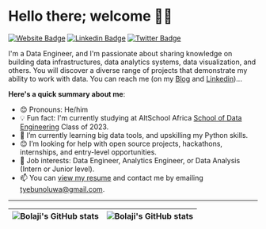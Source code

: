 # Hello there; welcome 👋🏾
[![Website Badge](https://img.shields.io/badge/-Website-000000?style=for-the-badge&logo=Google-Chrome&logoColor=white&link=https://tsegalion.github.io/EAdejayan/)](https://tsegalion.github.io/EAdejayan/) [![Linkedin Badge](https://img.shields.io/badge/-AdejayanEbunoluwa-blue?style=for-the-badge&logo=Linkedin&logoColor=white&link=https://www.linkedin.com/in/adejayanebunoluwa/)](https://www.linkedin.com/in/adejayanebunoluwa/) [![Twitter Badge](https://img.shields.io/badge/-@tsegalion-1ca0f1?style=for-the-badge&logo=twitter&logoColor=white&link=https://twitter.com/tsegalion)](https://twitter.com/tsegalion)

I'm a Data Engineer, and I'm passionate about sharing knowledge on building data infrastructures, data analytics systems, data visualization, and others. You will discover a diverse range of projects that demonstrate my ability to work with data. You can reach me (on my [Blog]([https://bolajiayodeji.com/](https://medium.com/@tyebunoluwa)) and [Linkedin](https://www.linkedin.com/in/adejayanebunoluwa/))...

**Here's a quick summary about me**:

- 😊 Pronouns: He/him
- 💡 Fun fact: I'm currently studying at AltSchool Africa [School of Data Engineering](https://altschoolafrica.com/schools/engineering) Class of 2023.
- 🌱 I’m currently learning big data tools, and upskilling my Python skills.
- 😊 I’m looking for help with open source projects, hackathons, internships, and entry-level opportunities.
- 💼 Job interests: Data Engineer, Analytics Engineer, or Data Analysis (Intern or Junior level).
- 📫 You can [view my resume](https://drive.google.com/file/d/1_3_kgDx3-JdRFacAv84JzuVTOEnc1Q-C/view?usp=sharing) and contact me by emailing tyebunoluwa@gmail.com.

---

| <img align="center" src="https://github-readme-stats.vercel.app/api?username=Tsegalion&show_icons=true&include_all_commits=true&hide_border=true" alt="Bolaji's GitHub stats" /> | <img align="center" src="https://github-readme-stats.vercel.app/api/top-langs/?username=bolajiayodeji&langs_count=8&layout=compact&hide_border=true" alt="Bolaji's GitHub stats" /> |
| ------------- | ------------- |
